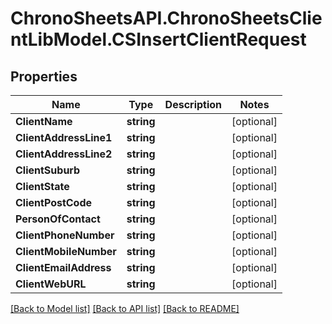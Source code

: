 # ChronoSheetsAPI.ChronoSheetsClientLibModel.CSInsertClientRequest
## Properties

Name | Type | Description | Notes
------------ | ------------- | ------------- | -------------
**ClientName** | **string** |  | [optional] 
**ClientAddressLine1** | **string** |  | [optional] 
**ClientAddressLine2** | **string** |  | [optional] 
**ClientSuburb** | **string** |  | [optional] 
**ClientState** | **string** |  | [optional] 
**ClientPostCode** | **string** |  | [optional] 
**PersonOfContact** | **string** |  | [optional] 
**ClientPhoneNumber** | **string** |  | [optional] 
**ClientMobileNumber** | **string** |  | [optional] 
**ClientEmailAddress** | **string** |  | [optional] 
**ClientWebURL** | **string** |  | [optional] 

[[Back to Model list]](../README.md#documentation-for-models) [[Back to API list]](../README.md#documentation-for-api-endpoints) [[Back to README]](../README.md)

